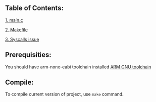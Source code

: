 

## Table of Contents:
[1. main.c](Chapters/1.%20main.c%20file.md)

[2. Makefile](Chapters/2.%20Makefile.md)

[3. Syscalls issue](Chapters/3.%20Syscalls%20issue.md)

## Prerequisities:
You should have arm-none-eabi toolchain installed [ARM GNU toolchain](https://developer.arm.com/downloads/-/gnu-rm)

## Compile:
To compile current version of project, use `make` command.
